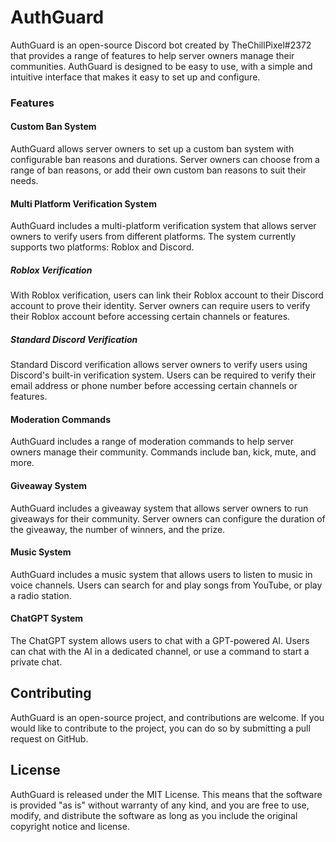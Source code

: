 # AuthGuard

AuthGuard is an open-source Discord bot created by TheChillPixel#2372 that provides a range of features to help server owners manage their communities. AuthGuard is designed to be easy to use, with a simple and intuitive interface that makes it easy to set up and configure.

### Features

#### Custom Ban System

AuthGuard allows server owners to set up a custom ban system with configurable ban reasons and durations. Server owners can choose from a range of ban reasons, or add their own custom ban reasons to suit their needs.

#### Multi Platform Verification System

AuthGuard includes a multi-platform verification system that allows server owners to verify users from different platforms. The system currently supports two platforms: Roblox and Discord.

##### Roblox Verification

With Roblox verification, users can link their Roblox account to their Discord account to prove their identity. Server owners can require users to verify their Roblox account before accessing certain channels or features.

##### Standard Discord Verification

Standard Discord verification allows server owners to verify users using Discord's built-in verification system. Users can be required to verify their email address or phone number before accessing certain channels or features.

#### Moderation Commands

AuthGuard includes a range of moderation commands to help server owners manage their community. Commands include ban, kick, mute, and more.

#### Giveaway System

AuthGuard includes a giveaway system that allows server owners to run giveaways for their community. Server owners can configure the duration of the giveaway, the number of winners, and the prize.

#### Music System

AuthGuard includes a music system that allows users to listen to music in voice channels. Users can search for and play songs from YouTube, or play a radio station.

#### ChatGPT System

The ChatGPT system allows users to chat with a GPT-powered AI. Users can chat with the AI in a dedicated channel, or use a command to start a private chat.

## Contributing

AuthGuard is an open-source project, and contributions are welcome. If you would like to contribute to the project, you can do so by submitting a pull request on GitHub.

## License

AuthGuard is released under the MIT License. This means that the software is provided "as is" without warranty of any kind, and you are free to use, modify, and distribute the software as long as you include the original copyright notice and license.
